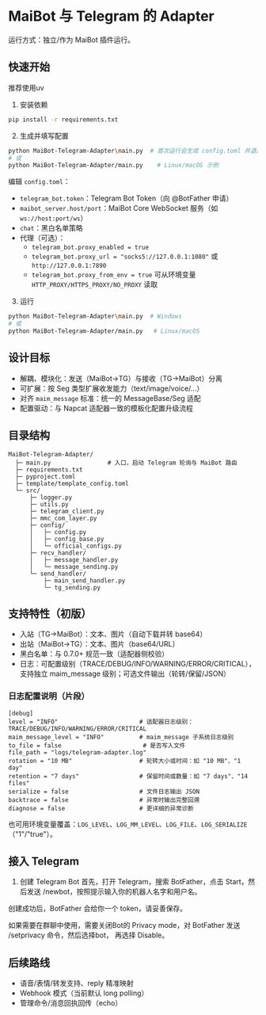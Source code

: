 # MaiBot 与 Telegram 的 Adapter

运行方式：独立/作为 MaiBot 插件运行。

## 快速开始

推荐使用uv

1. 安装依赖

```bash
pip install -r requirements.txt
```

2. 生成并填写配置

```bash
python MaiBot-Telegram-Adapter\main.py  # 首次运行会生成 config.toml 并退出（Windows 示例）
# 或
python MaiBot-Telegram-Adapter/main.py    # Linux/macOS 示例
```

编辑 `config.toml`：

- `telegram_bot.token`：Telegram Bot Token（向 @BotFather 申请）
- `maibot_server.host/port`：MaiBot Core WebSocket 服务（如 `ws://host:port/ws`）
- `chat`：黑白名单策略
- 代理（可选）：
  - `telegram_bot.proxy_enabled = true`
  - `telegram_bot.proxy_url = "socks5://127.0.0.1:1080"` 或 `http://127.0.0.1:7890`
  - `telegram_bot.proxy_from_env = true` 可从环境变量 `HTTP_PROXY/HTTPS_PROXY/NO_PROXY` 读取

3. 运行

```bash
python MaiBot-Telegram-Adapter\main.py  # Windows
# 或
python MaiBot-Telegram-Adapter/main.py   # Linux/macOS
```

## 设计目标

- 解耦、模块化：发送（MaiBot→TG）与接收（TG→MaiBot）分离
- 可扩展：按 Seg 类型扩展收发能力（text/image/voice/...）
- 对齐 `maim_message` 标准：统一的 MessageBase/Seg 适配
- 配置驱动：与 Napcat 适配器一致的模板化配置升级流程

## 目录结构

```
MaiBot-Telegram-Adapter/
  ├─ main.py                # 入口，启动 Telegram 轮询与 MaiBot 路由
  ├─ requirements.txt
  ├─ pyproject.toml
  ├─ template/template_config.toml
  └─ src/
      ├─ logger.py
      ├─ utils.py
      ├─ telegram_client.py
      ├─ mmc_com_layer.py
      ├─ config/
      │   ├─ config.py
      │   ├─ config_base.py
      │   └─ official_configs.py
      ├─ recv_handler/
      │   ├─ message_handler.py
      │   └─ message_sending.py
      └─ send_handler/
          ├─ main_send_handler.py
          └─ tg_sending.py
```

## 支持特性（初版）

- 入站（TG→MaiBot）：文本、图片（自动下载并转 base64）
- 出站（MaiBot→TG）：文本、图片（base64/URL）
- 黑白名单：与 0.7.0+ 规范一致（适配器侧校验）
 - 日志：可配置级别（TRACE/DEBUG/INFO/WARNING/ERROR/CRITICAL），支持独立 maim_message 级别；可选文件输出（轮转/保留/JSON）

### 日志配置说明（片段）

```
[debug]
level = "INFO"                       # 适配器日志级别：TRACE/DEBUG/INFO/WARNING/ERROR/CRITICAL
maim_message_level = "INFO"          # maim_message 子系统日志级别
to_file = false                       # 是否写入文件
file_path = "logs/telegram-adapter.log"
rotation = "10 MB"                   # 轮转大小或时间：如 "10 MB"、"1 day"
retention = "7 days"                 # 保留时间或数量：如 "7 days"、"14 files"
serialize = false                    # 文件日志输出 JSON
backtrace = false                    # 异常时输出完整回溯
diagnose = false                     # 更详细的异常诊断
```

也可用环境变量覆盖：`LOG_LEVEL`、`LOG_MM_LEVEL`、`LOG_FILE`、`LOG_SERIALIZE`（"1"/"true"）。

## 接入 Telegram

1. 创建 Telegram Bot
首先，打开 Telegram，搜索 BotFather，点击 Start，然后发送 /newbot，按照提示输入你的机器人名字和用户名。

创建成功后，BotFather 会给你一个 token，请妥善保存。

如果需要在群聊中使用，需要关闭Bot的 Privacy mode，对 BotFather 发送 /setprivacy 命令，然后选择bot， 再选择 Disable。

## 后续路线

- 语音/表情/转发支持、reply 精准映射
- Webhook 模式（当前默认 long polling）
- 管理命令/消息回执回传（echo）
